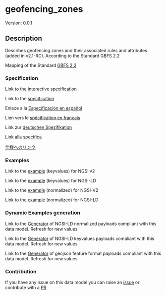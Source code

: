 # geofencing_zones
Version: 0.0.1

## Description 

Describes geofencing zones and their associated rules and attributes (added in v2.1-RC). According to the Standard GBFS 2.2

Mapping of the Standard [GBFS 2.2](https://github.com/NABSA/gbfs/blob/v2.2/gbfs.md)
### Specification

Link to the [interactive specification](https://swagger.lab.fiware.org/?url=https://smart-data-models.github.io/dataModel.GBFS/geofencing_zones/swagger.yaml)

Link to the [specification](https://github.com/smart-data-models/dataModel.GBFS/blob/master/geofencing_zones/doc/spec.md)

Enlace a la [Especificación en español](https://github.com/smart-data-models/dataModel.GBFS/blob/master/geofencing_zones/doc/spec_ES.md)

Lien vers le [spécification en français](https://github.com/smart-data-models/dataModel.GBFS/blob/master/geofencing_zones/doc/spec_FR.md)

Link zur [deutschen Spezifikation](https://github.com/smart-data-models/dataModel.GBFS/blob/master/geofencing_zones/doc/spec_DE.md)

Link alla [specifica](https://github.com/smart-data-models/dataModel.GBFS/blob/master/geofencing_zones/doc/spec_IT.md)

[仕様へのリンク](https://github.com/smart-data-models/dataModel.GBFS/blob/master/geofencing_zones/doc/spec_JA.md)
### Examples

Link to the [example](https://smart-data-models.github.io/dataModel.GBFS/geofencing_zones/examples/example.json) (keyvalues) for NGSI v2

Link to the [example](https://smart-data-models.github.io/dataModel.GBFS/geofencing_zones/examples/example.jsonld) (keyvalues) for NGSI-LD

Link to the [example](https://smart-data-models.github.io/dataModel.GBFS/geofencing_zones/examples/example-normalized.json) (normalized) for NGSI-V2

Link to the [example](https://smart-data-models.github.io/dataModel.GBFS/geofencing_zones/examples/example-normalized.jsonld) (normalized) for NGSI-LD
### Dynamic Examples generation

Link to the [Generator](https://smartdatamodels.org/extra/ngsi-ld_generator.php?schemaUrl=https://raw.githubusercontent.com/smart-data-models/dataModel.GBFS/master/geofencing_zones/schema.json&email=info@smartdatamodels.org) of NGSI-LD normalized payloads compliant with this data model. Refresh for new values

Link to the [Generator](https://smartdatamodels.org/extra/ngsi-ld_generator_keyvalues.php?schemaUrl=https://raw.githubusercontent.com/smart-data-models/dataModel.GBFS/master/geofencing_zones/schema.json&email=info@smartdatamodels.org) of NGSI-LD keyvalues payloads compliant with this data model. Refresh for new values

Link to the [Generator](https://smartdatamodels.org/extra/geojson_features_generator.php?schemaUrl=https://raw.githubusercontent.com/smart-data-models/dataModel.GBFS/master/geofencing_zones/schema.json&email=info@smartdatamodels.org) of geojson feature format payloads compliant with this data model. Refresh for new values
### Contribution

 If you have any issue on this data model you can raise an [issue](https://github.com/smart-data-models/dataModel.GBFS/issues)  or contribute with a [PR](https://github.com/smart-data-models/dataModel.GBFS/pulls)